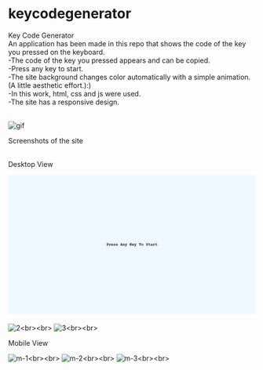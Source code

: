 # keycodegenerator
Key Code Generator<br>
An application has been made in this repo that shows the code of the key you pressed on the keyboard.<br>
-The code of the key you pressed appears and can be copied.<br>
-Press any key to start.<br>
-The site background changes color automatically with a simple animation.(A little aesthetic effort.):)<br>
-In this work, html, css and js were used.<br>
-The site has a responsive design.<br><br>


![gif](https://media0.giphy.com/media/Vfz6T1y9pYwH4ERhfV/giphy.gif)


Screenshots of the site<br><br>

Desktop View<br>

![1](https://github.com/ahmetmetinarslan/keycodegenerator/blob/main/Key%20Code%20Generator/Site%20Screen%20img/1.png?raw=true)<br><br>
![2]([https://media0.giphy.com/media/Vfz6T1y9pYwH4ERhfV/giphy.gif](https://github.com/ahmetmetinarslan/keycodegenerator/blob/main/Key%20Code%20Generator/Site%20Screen%20img/2.png?raw=true))<br><br>
![3]([https://media0.giphy.com/media/Vfz6T1y9pYwH4ERhfV/giphy.gif](https://github.com/ahmetmetinarslan/keycodegenerator/blob/main/Key%20Code%20Generator/Site%20Screen%20img/3.png?raw=true))<br><br>

Mobile View<br>

![m-1]([https://media0.giphy.com/media/Vfz6T1y9pYwH4ERhfV/giphy.gif](https://github.com/ahmetmetinarslan/keycodegenerator/blob/main/Key%20Code%20Generator/Site%20Screen%20img/m-1.png?raw=true))<br><br>
![m-2]([https://media0.giphy.com/media/Vfz6T1y9pYwH4ERhfV/giphy.gif](https://github.com/ahmetmetinarslan/keycodegenerator/blob/main/Key%20Code%20Generator/Site%20Screen%20img/m-2.png?raw=true))<br><br>
![m-3]([https://media0.giphy.com/media/Vfz6T1y9pYwH4ERhfV/giphy.gif](https://github.com/ahmetmetinarslan/keycodegenerator/blob/main/Key%20Code%20Generator/Site%20Screen%20img/m-3.png?raw=true))<br><br>
